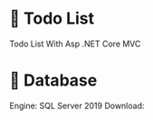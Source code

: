 # 🚀 Todo List 
Todo List With Asp .NET Core MVC 

# 🚀 Database
Engine: SQL Server 2019
Download: 



